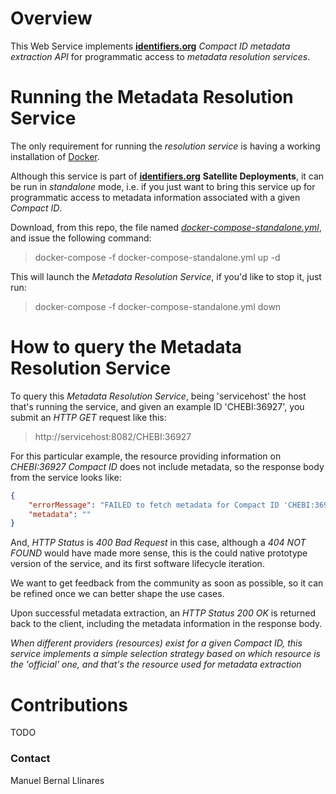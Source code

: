 # Overview
This Web Service implements [__identifiers.org__](http://identifiers.org) _Compact ID metadata extraction API_ for programmatic access to _metadata resolution services_.


# Running the Metadata Resolution Service
The only requirement for running the _resolution service_ is having a working installation of [Docker](http://docker.com).

Although this service is part of [__identifiers.org__](http://identifiers.org) **Satellite Deployments**, it can be run in _standalone_ mode, i.e. if you just want to bring this service up for programmatic access to metadata information associated with a given _Compact ID_.

Download, from this repo, the file named [_docker-compose-standalone.yml_](https://raw.githubusercontent.com/identifiers-org/cloud-ws-metadata/master/docker-compose-standalone.yml), and issue the following command:

> docker-compose -f docker-compose-standalone.yml up -d

This will launch the _Metadata Resolution Service_, if you'd like to stop it, just run:

> docker-compose -f docker-compose-standalone.yml down


# How to query the Metadata Resolution Service
To query this _Metadata Resolution Service_, being 'servicehost' the host that's running the service, and given an example ID 'CHEBI:36927', you submit an _HTTP GET_ request like this:

> http://servicehost:8082/CHEBI:36927

For this particular example, the resource providing information on _CHEBI:36927_ _Compact ID_ does not include metadata, so the response body from the service looks like:

```json
{
    "errorMessage": "FAILED to fetch metadata for Compact ID 'CHEBI:36927', because 'JSON-LD formatted METADATA NOT FOUND for URL 'http://www.ebi.ac.uk/chebi/searchId.do?chebiId=CHEBI:36927', content \n'HtmlHead[<head>]''",
    "metadata": ""
}
```

And, _HTTP Status_ is _400 Bad Request_ in this case, although a _404 NOT FOUND_ would have made more sense, this is the could native prototype version of the service, and its first software lifecycle iteration.

We want to get feedback from the community as soon as possible, so it can be refined once we can better shape the use cases.

Upon successful metadata extraction, an _HTTP Status 200 OK_ is returned back to the client, including the metadata information in the response body.

_When different providers (resources) exist for a given Compact ID, this service implements a simple selection strategy based on which resource is the 'official' one, and that's the resource used for metadata extraction_


# Contributions
TODO


### Contact
Manuel Bernal Llinares
